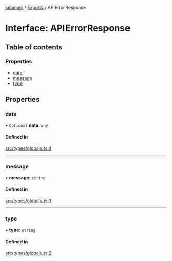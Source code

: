 [seamapi](../README.md) / [Exports](../modules.md) / APIErrorResponse

# Interface: APIErrorResponse

## Table of contents

### Properties

- [data](APIErrorResponse.md#data)
- [message](APIErrorResponse.md#message)
- [type](APIErrorResponse.md#type)

## Properties

### data

• `Optional` **data**: `any`

#### Defined in

[src/types/globals.ts:4](https://github.com/seamapi/javascript-legacy/blob/main/src/types/globals.ts#L4)

___

### message

• **message**: `string`

#### Defined in

[src/types/globals.ts:3](https://github.com/seamapi/javascript-legacy/blob/main/src/types/globals.ts#L3)

___

### type

• **type**: `string`

#### Defined in

[src/types/globals.ts:2](https://github.com/seamapi/javascript-legacy/blob/main/src/types/globals.ts#L2)
